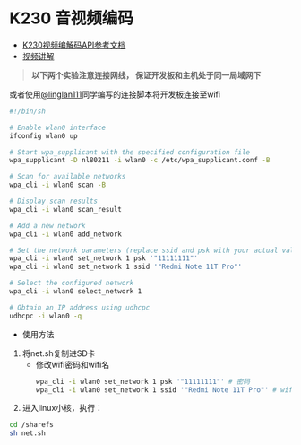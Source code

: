 # K230 音视频编码

- [K230视频编解码API参考文档](https://github.com/kendryte/k230_docs/blob/main/zh/01_software/board/mpp/K230_%E8%A7%86%E9%A2%91%E7%BC%96%E8%A7%A3%E7%A0%81_API%E5%8F%82%E8%80%83.md)
- [视频讲解](https://riscv-edu.cn/course/230/replay/6374)

> **以下两个实验注意连接网线， 保证开发板和主机处于同一局域网下**

或者使用[@linglan111](https://github.com/linglan111)同学编写的连接脚本将开发板连接至wifi
```bash
#!/bin/sh

# Enable wlan0 interface
ifconfig wlan0 up

# Start wpa_supplicant with the specified configuration file
wpa_supplicant -D nl80211 -i wlan0 -c /etc/wpa_supplicant.conf -B

# Scan for available networks
wpa_cli -i wlan0 scan -B

# Display scan results
wpa_cli -i wlan0 scan_result

# Add a new network
wpa_cli -i wlan0 add_network

# Set the network parameters (replace ssid and psk with your actual values)
wpa_cli -i wlan0 set_network 1 psk '"11111111"'
wpa_cli -i wlan0 set_network 1 ssid '"Redmi Note 11T Pro"'

# Select the configured network
wpa_cli -i wlan0 select_network 1

# Obtain an IP address using udhcpc
udhcpc -i wlan0 -q
```
- 使用方法
1. 将net.sh复制进SD卡
    - 修改wifi密码和wifi名
        ```bash
        wpa_cli -i wlan0 set_network 1 psk '"11111111"' # 密码
        wpa_cli -i wlan0 set_network 1 ssid '"Redmi Note 11T Pro"' # wifi
        ```
2. 进入linux小核，执行：
```bash
cd /sharefs
sh net.sh
```
